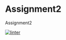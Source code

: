 # Assignment2
Assignment2

[![linter](https://github.com/BigGuyAlex/Assignment2/workflows/linter/badge.svg)](https://github.com/marketplace/actions/super-linter)    
